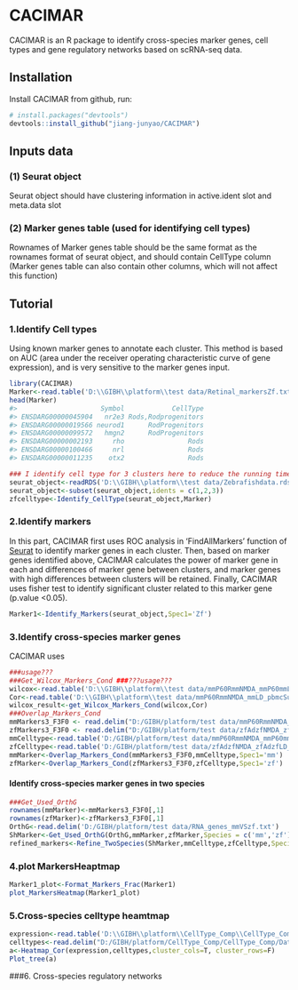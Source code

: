 
<!-- README.md is generated from README.Rmd. Please edit that file -->

# CACIMAR

<!-- badges: start -->
<!-- badges: end -->

CACIMAR is an R package to identify cross-species marker genes, cell
types and gene regulatory networks based on scRNA-seq data.

## Installation

Install CACIMAR from github, run:

``` r
# install.packages("devtools")
devtools::install_github("jiang-junyao/CACIMAR")
```

## Inputs data

### (1) Seurat object

Seurat object should have clustering information in active.ident slot
and meta.data slot

### (2) Marker genes table (used for identifying cell types)

Rownames of Marker genes table should be the same format as the rownames
format of seurat object, and should contain CellType column (Marker
genes table can also contain other columns, which will not affect this
function)

## Tutorial

### 1.Identify Cell types

Using known marker genes to annotate each cluster. This method is based
on AUC (area under the receiver operating characteristic curve of gene
expression), and is very sensitive to the marker genes input.

``` r
library(CACIMAR)
Marker<-read.table('D:\\GIBH\\platform\\test data/Retinal_markersZf.txt',header = T)
head(Marker)
#>                     Symbol            CellType
#> ENSDARG00000045904   nr2e3 Rods,Rodprogenitors
#> ENSDARG00000019566 neurod1      RodProgenitors
#> ENSDARG00000099572   hmgn2      RodProgenitors
#> ENSDARG00000002193     rho                Rods
#> ENSDARG00000100466     nrl                Rods
#> ENSDARG00000011235    otx2                Rods
```

``` r
### I identify cell type for 3 clusters here to reduce the running time
seurat_object<-readRDS('D:\\GIBH\\platform\\test data/Zebrafishdata.rds')
seurat_object<-subset(seurat_object,idents = c(1,2,3))
zfcelltype<-Identify_CellType(seurat_object,Marker)
```

### 2.Identify markers

In this part, CACIMAR first uses ROC analysis in ‘FindAllMarkers’
function of
[Seurat](https://satijalab.org/seurat/articles/get_started.html) to
identify marker genes in each cluster. Then, based on marker genes
identified above, CACIMAR calculates the power of marker gene in each
and differences of marker gene between clusters, and marker genes with
high differences between clusters will be retained. Finally, CACIMAR
uses fisher test to identify significant cluster related to this marker
gene (p.value &lt;0.05).

``` r
Marker1<-Identify_Markers(seurat_object,Spec1='Zf')
```

### 3.Identify cross-species marker genes

CACIMAR uses

``` r
###usage???
###Get_Wilcox_Markers_Cond ###???usage???
wilcox<-read.table('D:\\GIBH\\platform\\test data/mmP60RmmNMDA_mmP60mmLD_wilcoxMG_MarkerGenes.txt')
Cor<-read.table('D:\\GIBH\\platform\\test data/mmP60RmmNMDA_mmLD_pbmcSubC_MG_Bin50_R5_GeneCor.txt',header = T)
wilcox_result<-get_Wilcox_Markers_Cond(wilcox,Cor)
###Overlap_Markers_Cond
mmMarkers3_F3F0 <- read.delim("D:/GIBH/platform/test data/mmP60RmmNMDA_mmP60mmLD_P03_Markers3_F3F0.txt")
zfMarkers3_F3F0 <- read.delim("D:/GIBH/platform/test data/zfAdzfNMDA_zfAdzfLD_zfAdzfTR_P03_Markers3_F3F0.txt")
mmCelltype<-read.table('D:/GIBH/platform/test data/mmP60RmmNMDA_mmP60mmLD_Cell_Types.txt',header = T)
zfCelltype<-read.table('D:/GIBH/platform/test data/zfAdzfNMDA_zfAdzfLD_zfAdzfTR_Cell_Types.txt',header = T)
mmMarker<-Overlap_Markers_Cond(mmMarkers3_F3F0,mmCelltype,Spec1='mm')
zfMarker<-Overlap_Markers_Cond(zfMarkers3_F3F0,zfCelltype,Spec1='zf')
```

#### Identify cross-species marker genes in two species

``` r
###Get_Used_OrthG
rownames(mmMarker)<-mmMarkers3_F3F0[,1]
rownames(zfMarker)<-zfMarkers3_F3F0[,1]
OrthG<-read.delim('D:/GIBH/platform/test data/RNA_genes_mmVSzf.txt')
ShMarker<-Get_Used_OrthG(OrthG,mmMarker,zfMarker,Species = c('mm','zf'))
refined_markers<-Refine_TwoSpecies(ShMarker,mmCelltype,zfCelltype,Species = c('mm','zf'))
```

### 4.plot MarkersHeaptmap

``` r
Marker1_plot<-Format_Markers_Frac(Marker1)
plot_MarkersHeatmap(Marker1_plot)
```

### 5.Cross-species celltype heamtmap

``` r
expression<-read.table('D:\\GIBH\\platform\\CellType_Comp\\CellType_Comp\\Data/mmP60RmmNMDA_chP10chNMDA_zfAdzfNMDA_Power01_SharedMarkers_Frac.txt')
celltypes<-read.delim("D:/GIBH/platform/CellType_Comp/CellType_Comp/Data/mmP60RmmNMDA_chP10chNMDA_zfAdzfNMDA_Cell_Types.txt")
a<-Heatmap_Cor(expression,celltypes,cluster_cols=T, cluster_rows=F)
Plot_tree(a)
```

\#\#\#6. Cross-species regulatory networks
